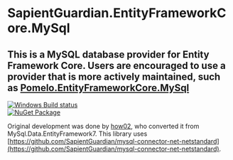 # SapientGuardian.EntityFrameworkCore.MySql

## This is a MySQL database provider for Entity Framework Core. Users are encouraged to use a provider that is more actively maintained, such as [Pomelo.EntityFrameworkCore.MySql](https://github.com/PomeloFoundation/Pomelo.EntityFrameworkCore.MySql)

[![Windows Build status](https://ci.appveyor.com/api/projects/status/lqpvh2g4hb8u0ndq?svg=true)](https://ci.appveyor.com/project/SapientGuardian/sapientguardian-entityframeworkcore-mysql)<br />
[![NuGet Package](https://img.shields.io/nuget/vpre/SapientGuardian.EntityFrameworkCore.MySql.svg)](https://www.nuget.org/packages/SapientGuardian.EntityFrameworkCore.MySql/)

Original development was done by [how02](https://github.com/how02), who converted it from MySql.Data.EntityFramework7. This library uses [https://github.com/SapientGuardian/mysql-connector-net-netstandard](https://github.com/SapientGuardian/mysql-connector-net-netstandard).
